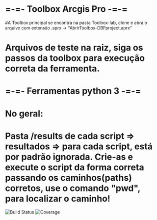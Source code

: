 # =-=- Toolbox Arcgis Pro -=-=
#A Toolbox principal se encontra na pasta Toolbox-lab, clone e abra o arquivo com extensão .aprx -> "AbrirToolbox-DBFproject.aprx"
# Arquivos de teste na raiz, siga os passos da toolbox para execução correta da ferramenta.
# 
#  =-=- Ferramentas python 3 -=-=
#
# No geral:
#
# Pasta /results de cada script => resultados =>  para cada script, está por padrão ignorada. Crie-as e execute o script da forma correta passando os caminhos(paths) corretos, use o comando "pwd", para localizar o caminho!
![Build Status](https://img.shields.io/github/actions/workflow/status/wkndavid/translations-esri-arcgis-files/python-package.yml?branch=main)
![Coverage](https://img.shields.io/codecov/c/github/wkndavid/translations-esri-arcgis-files?branch=main) 
